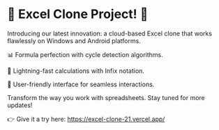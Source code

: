 # 🚀 Excel Clone Project! 🚀

Introducing our latest innovation: a cloud-based Excel clone that works flawlessly on Windows and Android platforms.

📊 Formula perfection with cycle detection algorithms.

🧮 Lightning-fast calculations with Infix notation.

🎨 User-friendly interface for seamless interactions.

Transform the way you work with spreadsheets. Stay tuned for more updates!

👉 Give it a try here: https://excel-clone-21.vercel.app/
